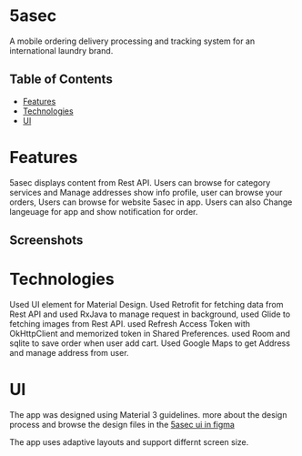 # 5asec
A mobile ordering delivery processing and tracking system for an international laundry brand.

## Table of Contents

- [Features](#Features)
- [Technologies](#Technologies)
- [UI](#UI)


# Features
5asec  displays content from Rest API. Users can browse for category services and Manage addresses show info profile, user can browse your orders, Users can browse for website 5asec in app. Users can also Change langeuage for app and show notification for order.

## Screenshots


# Technologies
Used UI element for Material Design.
Used Retrofit for fetching data from Rest API and used RxJava to manage request in background, used Glide to fetching images from Rest API.
used Refresh Access Token with OkHttpClient and memorized token in Shared Preferences.
used Room and sqlite to save order when user add cart.
Used Google Maps to get Address and manage address from user.



# UI
The app was designed using Material 3 guidelines. more about the design process and
browse the design files in the [5asec ui in figma](https://www.figma.com/file/sWpZuIOc94IHfa4AoJwjaB/5asec?node-id=261%3A5136)

The app uses adaptive layouts and support differnt screen size.
